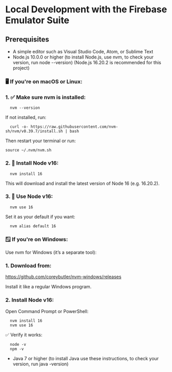 # Local Development with the Firebase Emulator Suite
## Prerequisites
- A simple editor such as Visual Studio Code, Atom, or Sublime Text
- Node.js 10.0.0 or higher (to install Node.js, use nvm, to check your version, run node --version) (Node.js 16.20.2 is recommended for this project)
### 🖥 If you're on macOS or Linux:
### 1. ✅ Make sure nvm is installed:
```
  nvm --version
```

If not installed, run:
```
  curl -o- https://raw.githubusercontent.com/nvm-sh/nvm/v0.39.7/install.sh | bash
```
Then restart your terminal or run:
```
source ~/.nvm/nvm.sh
```
### 2. 🚀 Install Node v16:
```
  nvm install 16
```
This will download and install the latest version of Node 16 (e.g. 16.20.2).

### 3. 🔄 Use Node v16:
```
  nvm use 16
```
Set it as your default if you want:
```
  nvm alias default 16
```
### 🪟 If you're on Windows:
Use nvm for Windows (it’s a separate tool):

### 1. Download from:
https://github.com/coreybutler/nvm-windows/releases

Install it like a regular Windows program.

### 2. Install Node v16:
Open Command Prompt or PowerShell:
```
  nvm install 16
  nvm use 16
```
✅ Verify it works:
```
  node -v
  npm -v
```
- Java 7 or higher (to install Java use these instructions, to check your version, run java -version)
